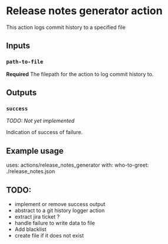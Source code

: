 # Release notes generator action

This action logs commit history to a specified file

## Inputs

### `path-to-file`

**Required** The filepath for the action to log commit history to.

## Outputs

### `success`

*TODO: Not yet implemented*

Indication of success of failure.

## Example usage

uses: actions/release_notes_generator
with:
  who-to-greet: ./release_notes.json

## TODO:
- implement or remove success output
- abstract to a git history logger action
- extract jira ticket ?
- handle failure to write data to file
- Add blacklist
- create file if it does not exist